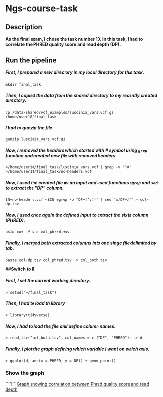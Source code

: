 # **Ngs-course-task**
## **Description**
#### As the final exam, I chose the task number 10. In this task, I had to correlate the PHRED quality score and read depth (DP).

## **Run the pipeline**
##### First, I prepared a new directory in my local directory for this task.
```mkdir final_task```

##### Then, I copied the data from the shared directory to my recently created directory.
```cp /data-shared/vcf_examples/luscinia_vars.vcf.gz /home/user18/final_task```

##### I had to gunzip the file.
```gunzip luscinia_vars.vcf.gz```

##### Now, I removed the headers which started with # symbol using ```grep``` function and created new file with removed headers
```</home/user18/final_task/luscinia_vars.vcf | grep -v "^#" >/home/user18/final_task/no-headers.vcf```

##### Now, I used the created file as an input and used functions ```egrep``` and ```sed``` to extract the "DP" column.
```IN=no-headers.vcf <$IN egrep -o "DP=[^;]*" | sed "s/DP=//" > col-dp.tsv```

##### Now, I used once again the defined input to extract the sixth column (PHRED).
```<$IN cut -f 6 > col_phred.tsv```

##### Finally, I merged both extracted columns into one singe file delimited by tab.
```paste col-dp.tsv col_phred.tsv  > col_both.tsv```

##**Switch to R**
##### First, I set the current working directory.
```> setwd("~/final_task")```

##### Then, I had to load th library.
```> library(tidyverse)```

##### Now, I had to load the file and define column names.
```> read_tsv("col_both.tsv", col_names = c ("DP", "PHRED")) -> d```

##### Finally, I plot the graph defining which variable I want on which axis.
```> ggplot(d, aes(x = PHRED, y = DP)) + geom_point()```

### **Show the graph**
````!```[Graph showing correlation between Phred quality score and read depth](https://www.flickr.com/photos/23206893@N05/51804819482/in/dateposted/)






